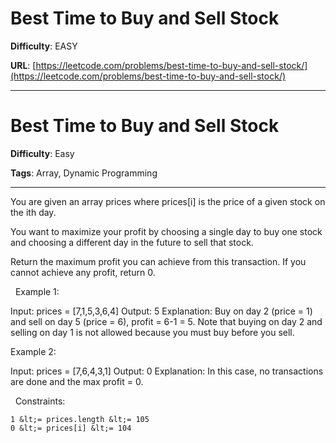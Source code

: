 # Best Time to Buy and Sell Stock

**Difficulty**: EASY

**URL**: [https://leetcode.com/problems/best-time-to-buy-and-sell-stock/](https://leetcode.com/problems/best-time-to-buy-and-sell-stock/)

---

# Best Time to Buy and Sell Stock

**Difficulty**: Easy

**Tags**: Array, Dynamic Programming

---

You are given an array prices where prices[i] is the price of a given stock on the ith day.

You want to maximize your profit by choosing a single day to buy one stock and choosing a different day in the future to sell that stock.

Return the maximum profit you can achieve from this transaction. If you cannot achieve any profit, return 0.

&nbsp;
Example 1:


Input: prices = [7,1,5,3,6,4]
Output: 5
Explanation: Buy on day 2 (price = 1) and sell on day 5 (price = 6), profit = 6-1 = 5.
Note that buying on day 2 and selling on day 1 is not allowed because you must buy before you sell.


Example 2:


Input: prices = [7,6,4,3,1]
Output: 0
Explanation: In this case, no transactions are done and the max profit = 0.


&nbsp;
Constraints:


	1 &lt;= prices.length &lt;= 105
	0 &lt;= prices[i] &lt;= 104



